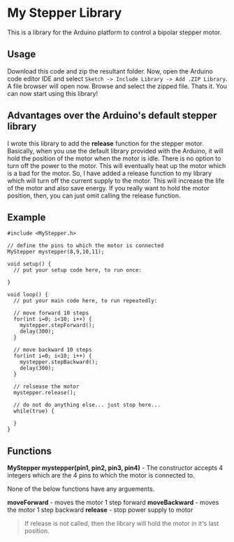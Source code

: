 # My Stepper Library
This is a library for the Arduino platform to control a bipolar stepper motor.

## Usage

Download this code and zip the resultant folder. Now, open the Arduino code editor IDE and select ```Sketch -> Include Library -> Add .ZIP Library```. A file browser will open now. Browse and select the zipped file.
Thats it. You can now start using this library!

## Advantages over the Arduino's default stepper library
I wrote this library to add the **release** function for the stepper motor. Basically, when you use the default library provided with the Arduino, it will hold the position of the motor when the motor is idle. There is no option to turn off the power to the motor. This will eventually heat up the motor which is a bad for the motor. So, I have added a release function to my library which will turn off the current supply  to the motor. This will increase the life of the motor and also save energy. If you really want to hold the motor position, then, you can just omit calling the release function.

## Example
```arduino
#include <MyStepper.h>

// define the pins to which the motor is connected
MyStepper mystepper(8,9,10,11);

void setup() {
  // put your setup code here, to run once:
  
}

void loop() {
  // put your main code here, to run repeatedly:

  // move forward 10 steps
  for(int i=0; i<10; i++) {
    mystepper.stepForward();
    delay(300);
  }

  // move backward 10 steps
  for(int i=0; i<10; i++) {
    mystepper.stepBackward();
    delay(300);
  }

  // relsease the motor
  mystepper.release();

  // do not do anything else... just stop here...
  while(true) {
    
  }
}
```

## Functions
**MyStepper mystepper(pin1, pin2, pin3, pin4)** - The constructor accepts 4 integers which are the 4 pins to which the motor is connected to.

None of the below functions have any arguements.

**moveForward** - moves the motor 1 step forward
**moveBackward** - moves the motor 1 step backward
**release** - stop power supply to motor

> If release is not called, then the library will hold the motor in it's last position.
